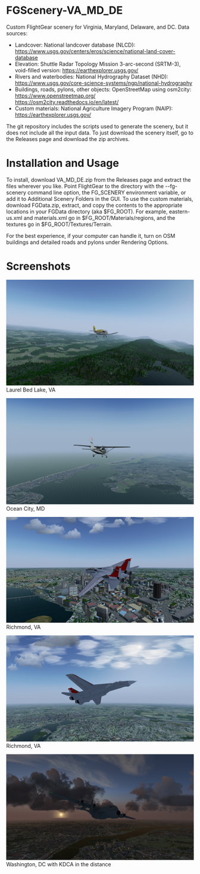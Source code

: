 # FGScenery-VA_MD_DE

Custom FlightGear scenery for Virginia, Maryland, Delaware, and DC.
Data sources:
* Landcover: National landcover database (NLCD):
  https://www.usgs.gov/centers/eros/science/national-land-cover-database
* Elevation: Shuttle Radar Topology Mission 3-arc-second (SRTM-3), void-filled version:
  https://earthexplorer.usgs.gov/
* Rivers and waterbodies: National Hydrography Dataset (NHD):
  https://www.usgs.gov/core-science-systems/ngp/national-hydrography
* Buildings, roads, pylons, other objects: OpenStreetMap using osm2city:
  https://www.openstreetmap.org/
  https://osm2city.readthedocs.io/en/latest/
* Custom materials: National Agriculture Imagery Program (NAIP):
  https://earthexplorer.usgs.gov/

The git repository includes the scripts used to generate the scenery, but it does not include all the input data. To just download the scenery itself, go to the Releases page and download the zip archives.

Installation and Usage
================================================================================
To install, download VA_MD_DE.zip from the Releases page and extract the files wherever you like. Point FlightGear to the directory with the --fg-scenery command line option, the FG_SCENERY environment variable, or add it to Additional Scenery Folders in the GUI. To use the custom materials, download FGData.zip, extract, and copy the contents to the appropriate locations in your FGData directory (aka $FG_ROOT). For example, eastern-us.xml and materials.xml go in $FG_ROOT/Materials/regions, and the textures go in $FG_ROOT/Textures/Terrain.

For the best experience, if your computer can handle it, turn on OSM buildings and detailed roads and pylons under Rendering Options.

Screenshots
================================================================================

![alt tag](https://raw.githubusercontent.com/montagdude/FGScenery-VA_MD_DE/master/screenshots/laurel_bed_lake.png)
Laurel Bed Lake, VA

![alt tag](https://raw.githubusercontent.com/montagdude/FGScenery-VA_MD_DE/master/screenshots/ocean_city.png)
Ocean City, MD

![alt tag](https://raw.githubusercontent.com/montagdude/FGScenery-VA_MD_DE/master/screenshots/richmond1.png)
Richmond, VA

![alt tag](https://raw.githubusercontent.com/montagdude/FGScenery-VA_MD_DE/master/screenshots/richmond2.png)
Richmond, VA

![alt tag](https://raw.githubusercontent.com/montagdude/FGScenery-VA_MD_DE/master/screenshots/washington_dc.png)
Washington, DC with KDCA in the distance
